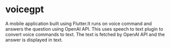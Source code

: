 # voicegpt

A mobile application built using Flutter.It runs on voice command and answers the question using OpenAI API.
This uses speech to text plugin to convert voice commands to text.
The text is fetched by OpenAI API and the answer is displayed in text.
